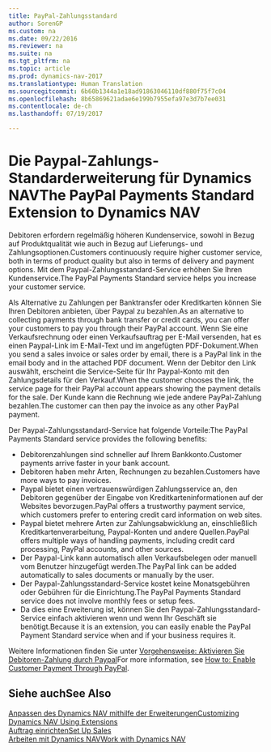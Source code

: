 ```yaml
---
title: PayPal-Zahlungsstandard
author: SorenGP
ms.custom: na
ms.date: 09/22/2016
ms.reviewer: na
ms.suite: na
ms.tgt_pltfrm: na
ms.topic: article
ms.prod: dynamics-nav-2017
ms.translationtype: Human Translation
ms.sourcegitcommit: 6b60b1344a1e18ad91863046110df880f75f7c04
ms.openlocfilehash: 8b65869621adae6e199b7955efa97e3d7b7ee031
ms.contentlocale: de-ch
ms.lasthandoff: 07/19/2017

---
```


# <a name="the-paypal-payments-standard-extension-to-dynamics-nav"></a><span data-ttu-id="f8e72-102">Die Paypal-Zahlungs-Standarderweiterung für Dynamics NAV</span><span class="sxs-lookup"><span data-stu-id="f8e72-102">The PayPal Payments Standard Extension to Dynamics NAV</span></span>
<span data-ttu-id="f8e72-103">Debitoren erfordern regelmäßig höheren Kundenservice, sowohl in Bezug auf Produktqualität wie auch in Bezug auf Lieferungs- und Zahlungsoptionen.</span><span class="sxs-lookup"><span data-stu-id="f8e72-103">Customers continuously require higher customer service, both in terms of product quality but also in terms of delivery and payment options.</span></span> <span data-ttu-id="f8e72-104">Mit dem Paypal-Zahlungsstandard-Service erhöhen Sie Ihren Kundenservice.</span><span class="sxs-lookup"><span data-stu-id="f8e72-104">The PayPal Payments Standard service helps you increase your customer service.</span></span>

<span data-ttu-id="f8e72-105">Als Alternative zu Zahlungen per Banktransfer oder Kreditkarten können Sie Ihren Debitoren anbieten, über Paypal zu bezahlen.</span><span class="sxs-lookup"><span data-stu-id="f8e72-105">As an alternative to collecting payments through bank transfer or credit cards, you can offer your customers to pay you through their PayPal account.</span></span> <span data-ttu-id="f8e72-106">Wenn Sie eine Verkaufsrechnung oder einen Verkaufsauftrag per E-Mail versenden, hat es einen Paypal-Link im E-Mail-Text und im angefügten PDF-Dokument.</span><span class="sxs-lookup"><span data-stu-id="f8e72-106">When you send a sales invoice or sales order by email, there is a PayPal link in the email body and in the attached PDF document.</span></span> <span data-ttu-id="f8e72-107">Wenn der Debitor den Link auswählt, erscheint die Service-Seite für Ihr Paypal-Konto mit den Zahlungsdetails für den Verkauf.</span><span class="sxs-lookup"><span data-stu-id="f8e72-107">When the customer chooses the link, the service page for their PayPal account appears showing the payment details for the sale.</span></span> <span data-ttu-id="f8e72-108">Der Kunde kann die Rechnung wie jede andere PayPal-Zahlung bezahlen.</span><span class="sxs-lookup"><span data-stu-id="f8e72-108">The customer can then pay the invoice as any other PayPal payment.</span></span>

<span data-ttu-id="f8e72-109">Der Paypal-Zahlungsstandard-Service hat folgende Vorteile:</span><span class="sxs-lookup"><span data-stu-id="f8e72-109">The PayPal Payments Standard service provides the following benefits:</span></span>

- <span data-ttu-id="f8e72-110">Debitorenzahlungen sind schneller auf Ihrem Bankkonto.</span><span class="sxs-lookup"><span data-stu-id="f8e72-110">Customer payments arrive faster in your bank account.</span></span>
- <span data-ttu-id="f8e72-111">Debitoren haben mehr Arten, Rechnungen zu bezahlen.</span><span class="sxs-lookup"><span data-stu-id="f8e72-111">Customers have more ways to pay invoices.</span></span>
- <span data-ttu-id="f8e72-112">Paypal bietet einen vertrauenswürdigen Zahlungsservice an, den Debitoren gegenüber der Eingabe von Kreditkarteninformationen auf der Websites bevorzugen.</span><span class="sxs-lookup"><span data-stu-id="f8e72-112">PayPal offers a trustworthy payment service, which customers prefer to entering credit card information on web sites.</span></span>
- <span data-ttu-id="f8e72-113">Paypal bietet mehrere Arten zur Zahlungsabwicklung an, einschließlich Kreditkartenverarbeitung, Paypal-Konten und andere Quellen.</span><span class="sxs-lookup"><span data-stu-id="f8e72-113">PayPal offers multiple ways of handling payments, including credit card processing, PayPal accounts, and other sources.</span></span>
- <span data-ttu-id="f8e72-114">Der Paypal-Link kann automatisch allen Verkaufsbelegen oder manuell vom Benutzer hinzugefügt werden.</span><span class="sxs-lookup"><span data-stu-id="f8e72-114">The PayPal link can be added automatically to sales documents or manually by the user.</span></span>
- <span data-ttu-id="f8e72-115">Der Paypal-Zahlungsstandard-Service kostet keine Monatsgebühren oder Gebühren für die Einrichtung.</span><span class="sxs-lookup"><span data-stu-id="f8e72-115">The PayPal Payments Standard service does not involve monthly fees or setup fees.</span></span>
- <span data-ttu-id="f8e72-116">Da dies eine Erweiterung ist, können Sie den Paypal-Zahlungsstandard-Service einfach aktivieren wenn und wenn Ihr Geschäft sie benötigt.</span><span class="sxs-lookup"><span data-stu-id="f8e72-116">Because it is an extension, you can easily enable the PayPal Payment Standard service when and if your business requires it.</span></span>  

<span data-ttu-id="f8e72-117">Weitere Informationen finden Sie unter [Vorgehensweise: Aktivieren Sie Debitoren-Zahlung durch Paypal](sales-how-enable-customer-payments-paypal.md)</span><span class="sxs-lookup"><span data-stu-id="f8e72-117">For more information, see [How to: Enable Customer Payment Through PayPal](sales-how-enable-customer-payments-paypal.md).</span></span>

## <a name="see-also"></a><span data-ttu-id="f8e72-118">Siehe auch</span><span class="sxs-lookup"><span data-stu-id="f8e72-118">See Also</span></span>  
[<span data-ttu-id="f8e72-119">Anpassen des Dynamics NAV mithilfe der Erweiterungen</span><span class="sxs-lookup"><span data-stu-id="f8e72-119">Customizing Dynamics NAV Using Extensions</span></span>](ui-extensions.md)  
[<span data-ttu-id="f8e72-120">Auftrag einrichten</span><span class="sxs-lookup"><span data-stu-id="f8e72-120">Set Up Sales</span></span>](sales-setup-sales.md)  
[<span data-ttu-id="f8e72-121">Arbeiten mit Dynamics NAV</span><span class="sxs-lookup"><span data-stu-id="f8e72-121">Work with Dynamics NAV</span></span>](ui-work-product.md)

